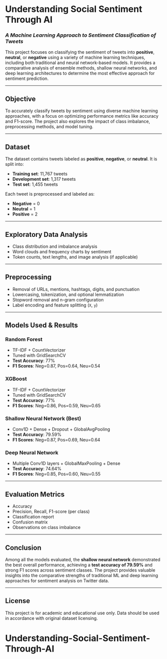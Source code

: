 # Understanding Social Sentiment Through AI
### *A Machine Learning Approach to Sentiment Classification of Tweets*

This project focuses on classifying the sentiment of tweets into **positive**, **neutral**, or **negative** using a variety of machine learning techniques, including both traditional and neural network-based models. It provides a comparative analysis of ensemble methods, shallow neural networks, and deep learning architectures to determine the most effective approach for sentiment prediction.

---

## Objective

To accurately classify tweets by sentiment using diverse machine learning approaches, with a focus on optimizing performance metrics like accuracy and F1-score. The project also explores the impact of class imbalance, preprocessing methods, and model tuning.

---

## Dataset

The dataset contains tweets labeled as **positive**, **negative**, or **neutral**. It is split into:
- **Training set**: 11,767 tweets
- **Development set**: 1,317 tweets
- **Test set**: 1,455 tweets

Each tweet is preprocessed and labeled as:
- **Negative** = 0
- **Neutral** = 1
- **Positive** = 2

---

## Exploratory Data Analysis

- Class distribution and imbalance analysis
- Word clouds and frequency charts by sentiment
- Token counts, text lengths, and image analysis (if applicable)

---

## Preprocessing

- Removal of URLs, mentions, hashtags, digits, and punctuation
- Lowercasing, tokenization, and optional lemmatization
- Stopword removal and n-gram configuration
- Label encoding and feature splitting (`X`, `y`)

---

## Models Used & Results

### **Random Forest**
- TF-IDF + CountVectorizer
- Tuned with GridSearchCV
- **Test Accuracy**: 77%
- **F1 Scores**: Neg=0.87, Pos=0.64, Neu=0.54

### **XGBoost**
- TF-IDF + CountVectorizer
- Tuned with GridSearchCV
- **Test Accuracy**: 77%
- **F1 Scores**: Neg=0.86, Pos=0.59, Neu=0.65

### **Shallow Neural Network (Best)**
- Conv1D + Dense + Dropout + GlobalAvgPooling
- **Test Accuracy**: 79.59%
- **F1 Scores**: Neg=0.87, Pos=0.69, Neu=0.64

### **Deep Neural Network**
- Multiple Conv1D layers + GlobalMaxPooling + Dense
- **Test Accuracy**: 74.64%
- **F1 Scores**: Neg=0.85, Pos=0.60, Neu=0.55

---

## Evaluation Metrics

- Accuracy
- Precision, Recall, F1-score (per class)
- Classification report
- Confusion matrix
- Observations on class imbalance

---

## Conclusion

Among all the models evaluated, the **shallow neural network** demonstrated the best overall performance, achieving a **test accuracy of 79.59%** and strong F1 scores across sentiment classes. The project provides valuable insights into the comparative strengths of traditional ML and deep learning approaches for sentiment analysis on Twitter data.

---

## License

This project is for academic and educational use only. Data should be used in accordance with original dataset licensing.


# Understanding-Social-Sentiment-Through-AI
